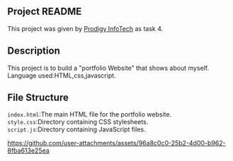 ## Project README
This project was given by [Prodigy InfoTech](https://prodigyinfotech.dev/) as task 4.

## Description
This project is to build a "portfolio Website" that shows about myself. 
Language used:HTML,css,javascript.

## File Structure
```index.html```:The main HTML file for the portfolio website.</br>
```style.css```:Directory containing CSS stylesheets.</br>
```script.js```:Directory containing JavaScript files.


https://github.com/user-attachments/assets/96a8c0c0-25b2-4d00-b962-8fba613e25ea
